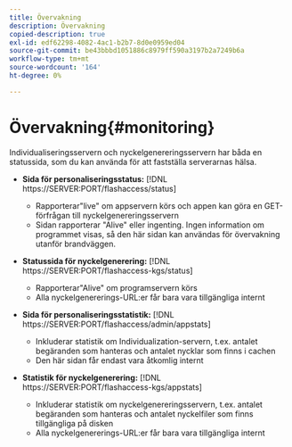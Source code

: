 ```yaml
---
title: Övervakning
description: Övervakning
copied-description: true
exl-id: edf62298-4082-4ac1-b2b7-8d0e0959ed04
source-git-commit: be43bbbd1051886c8979ff590a3197b2a7249b6a
workflow-type: tm+mt
source-wordcount: '164'
ht-degree: 0%

---
```


# Övervakning{#monitoring}

Individualiseringsservern och nyckelgenereringsservern har båda en statussida, som du kan använda för att fastställa serverarnas hälsa.

* **Sida för personaliseringsstatus:** [!DNL https://SERVER:PORT/flashaccess/status]

   * Rapporterar&quot;live&quot; om appservern körs och appen kan göra en GET-förfrågan till nyckelgenereringsservern
   * Sidan rapporterar &quot;Alive&quot; eller ingenting. Ingen information om programmet visas, så den här sidan kan användas för övervakning utanför brandväggen.

* **Statussida för nyckelgenerering:** [!DNL https://SERVER:PORT/flashaccess-kgs/status]

   * Rapporterar&quot;Alive&quot; om programservern körs
   * Alla nyckelgenererings-URL:er får bara vara tillgängliga internt

* **Sida för personaliseringsstatistik:** [!DNL https://SERVER:PORT/flashaccess/admin/appstats]

   * Inkluderar statistik om Individualization-servern, t.ex. antalet begäranden som hanteras och antalet nycklar som finns i cachen
   * Den här sidan får endast vara åtkomlig internt

* **Statistik för nyckelgenerering:** [!DNL https://SERVER:PORT/flashaccess-kgs/appstats]

   * Inkluderar statistik om nyckelgenereringsservern, t.ex. antalet begäranden som hanteras och antalet nyckelfiler som finns tillgängliga på disken
   * Alla nyckelgenererings-URL:er får bara vara tillgängliga internt
